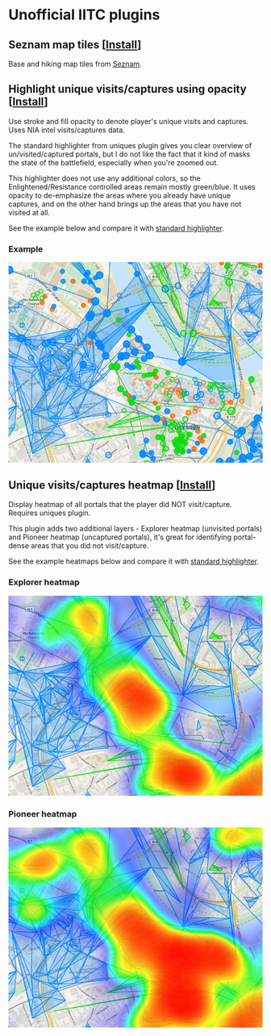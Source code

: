 # Unofficial IITC plugins


## Seznam map tiles [[Install](https://raw.githubusercontent.com/xificurk/iitc-plugins/master/dist/basemap-seznam.user.js)]

Base and hiking map tiles from [Seznam](http://mapy.cz).

## Highlight unique visits/captures using opacity [[Install](https://raw.githubusercontent.com/xificurk/iitc-plugins/master/dist/portal-highlighter-uniques-opacity.user.js)]

Use stroke and fill opacity to denote player's unique visits and captures. Uses NIA intel visits/captures data.

The standard highlighter from uniques plugin gives you clear overview of un/visited/captured portals, but I do not like the fact that it kind of masks the state of the battlefield, especially when you're zoomed out.

This highlighter does not use any additional colors, so the Enlightened/Resistance controlled areas remain mostly green/blue. It uses opacity to de-emphasize the areas where you already have unique captures, and on the other hand brings up the areas that you have not visited at all.

See the example below and compare it with [standard highlighter](images/uniques.png?raw=true).

### Example

![Uniques opacity plugin highlighting](images/portal-highlighter-uniques-opacity.png?raw=true "Uniques opacity plugin highlighting")


## Unique visits/captures heatmap [[Install](https://raw.githubusercontent.com/xificurk/iitc-plugins/master/dist/uniques-heatmap.user.js)]

Display heatmap of all portals that the player did NOT visit/capture. Requires uniques plugin.

This plugin adds two additional layers - Explorer heatmap (unvisited portals) and Pioneer heatmap (uncaptured portals), it's great for identifying portal-dense areas that you did not visit/capture.

See the example heatmaps below and compare it with [standard highlighter](images/uniques.png?raw=true).

### Explorer heatmap

![Explorer heatmap](images/uniques-heatmap-explorer.png?raw=true "Explorer heatmap")

### Pioneer heatmap

![Pioneer heatmap](images/uniques-heatmap-pioneer.png?raw=true "Pioneer heatmap")
